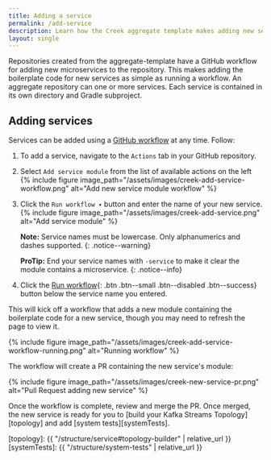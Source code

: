 ```yaml
---
title: Adding a service
permalink: /add-service
description: Learn how the Creek aggregate template makes adding new services to repositories / aggregates as simple as running a GitHub workflow 
layout: single
---
```


Repositories created from the aggregate-template have a GitHub workflow for adding new microservices
to the repository. This makes adding the boilerplate code for new services as simple as running a workflow. 
An aggregate repository can one or more services. 
Each service is contained in its own directory and Gradle subproject.

## Adding services

Services can be added using a [GitHub workflow][addServiceWf] at any time. Follow:

1. To add a service, navigate to the `Actions` tab in your GitHub repository.
2. Select `Add service module` from the list of available actions on the left
   {% include figure image_path="/assets/images/creek-add-service-workflow.png" alt="Add new service module workflow" %}
3. Click the `Run workflow ▾` button and enter the name of your new service.
   {% include figure image_path="/assets/images/creek-add-service.png" alt="Add service module" %}

   **Note:** Service names must be lowercase. Only alphanumerics and dashes supported.
   {: .notice--warning}

   **ProTip:** End your service names with `-service` to make it clear the module contains a microservice.
   {: .notice--info}
4. Click the [Run workflow](){: .btn .btn--small .btn--disabled .btn--success} button below the service name you entered.

This will kick off a workflow that adds a new module containing the boilerplate code for a new service, 
though you may need to refresh the page to view it.

{% include figure image_path="/assets/images/creek-add-service-workflow-running.png" alt="Running workflow" %}

The workflow will create a PR containing the new service's module:

{% include figure image_path="/assets/images/creek-new-service-pr.png" alt="Pull Request adding new service" %}

Once the workflow is complete, review and merge the PR.
Once merged, the new service is ready for you to [build your Kafka Streams Topology][topology] and add [system tests][systemTests].

[addServiceWf]: https://github.com/creek-service/aggregate-template/blob/main/.github/workflows/add-service.yml
[topology]: {{ "/structure/service#topology-builder" | relative_url }}
[systemTests]: {{ "/structure/system-tests" | relative_url }}
